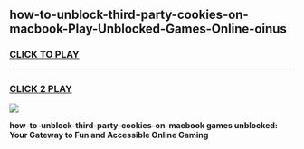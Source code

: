 
## how-to-unblock-third-party-cookies-on-macbook-Play-Unblocked-Games-Online-oinus
<h3>
<a href="https://premium76.site?title=how-to-unblock-third-party-cookies-on-macbook&ref=25A">CLICK TO PLAY</a></h3>
<hr>

<h3>
<a href="https://premium76.site?title=how-to-unblock-third-party-cookies-on-macbook&ref=25A">CLICK 2 PLAY</a>
  
</h3>

<a href="https://premium76.site?title=how-to-unblock-third-party-cookies-on-macbook&ref=25A"><img src="https://clearcache.store/games.png"></a>


**how-to-unblock-third-party-cookies-on-macbook games unblocked: Your Gateway to Fun and Accessible Online Gaming**
